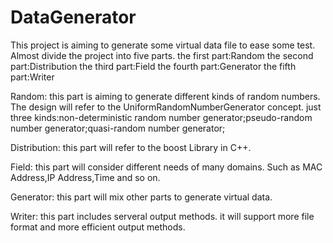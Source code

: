 # DataGenerator
This project is aiming to generate some virtual data file to ease some test.
Almost divide the project into five parts.
the first part:Random
the second part:Distribution
the third part:Field
the fourth part:Generator
the fifth part:Writer

Random:
this part is aiming to generate different kinds of random numbers.
The design will refer to the UniformRandomNumberGenerator concept.
just three kinds:non-deterministic random number generator;pseudo-random number generator;quasi-random number generator;

Distribution:
this part will refer to the boost Library in C++.

Field:
this part will consider different needs of many domains.
Such as MAC Address,IP Address,Time and so on.

Generator:
this part will mix other parts to generate virtual data.

Writer:
this part includes serveral output methods.
it will support more file format and more efficient output methods. 
